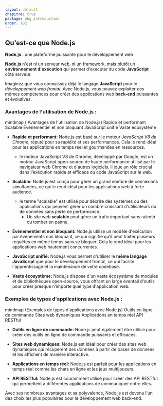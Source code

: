 ```yaml
---
layout: default
chapitre: true
package: pkg_introduction
order: 102
---
```


<!-- new slide -->

## Qu'est-ce que Node.js

**Node.js** : une plateforme puissante pour le développement web

**Node.js** n'est ni un serveur web, ni un framework, mais plutôt un **environnement d'exécution** qui permet d'exécuter du code **JavaScript** côté serveur. 

<!-- note -->

Imaginez que vous connaissez déjà le langage **JavaScript** pour le *développement web frontal*. Avec Node.js, vous pouvez exploiter ces mêmes compétences pour créer des applications web **back-end** puissantes et évolutives. 

<!-- new slide -->


### Avantages de l'utilisation de Node.js : 

<div class="mermaid">
mindmap
( Avantages de l'utilisation de Node.js) 
    Rapide et performant
    Scalable
    Événementiel et non bloquant
    JavaScript unifié
    Vaste écosystème
</div>


<!-- note -->

* **Rapide et performant:** Node.js est basé sur le moteur *JavaScript V8 de Chrome*, réputé pour sa rapidité et ses performances. Cela le rend idéal pour les applications en temps réel et gourmandes en ressources.
  * le moteur JavaScript V8 de Chrome, développé par Google, est un moteur JavaScript open-source de haute performance utilisé par le navigateur web Chrome et d'autres logiciels. Il joue un rôle crucial dans l'exécution rapide et efficace du code JavaScript sur le web.

* **Scalable:** Node.js est conçu pour gérer un grand nombre de connexions simultanées, ce qui le rend idéal pour les applications web à forte audience.
  * le terme "scalable" est  utilisé pour décrire des systèmes ou des applications qui peuvent gérer un nombre croissant d'utilisateurs ou de données sans perte de performance.
    * Un site web **scalable** peut gérer un trafic important sans ralentir ou tomber en panne.

* **Événementiel et non bloquant:** Node.js utilise un modèle d'exécution par événements non bloquant, ce qui signifie qu'il peut traiter plusieurs requêtes en même temps sans se bloquer. Cela le rend idéal pour les applications web hautement concurrentes.

* **JavaScript unifié:** Node.js vous permet d'utiliser le **même langage JavaScript** que pour le développement frontal, ce qui facilite l'apprentissage et la maintenance de votre codebase.

* **Vaste écosystème:** Node.js dispose d'un vaste écosystème de modules et de bibliothèques open-source, vous offrant un large éventail d'outils pour créer presque n'importe quel type d'application web.

<!-- new slide -->

### Exemples de types d'applications avec Node.js : 

<div class="mermaid">
mindmap
(Exemples de types d'applications avec Node.js) 
    Outils en ligne de commande
    Sites web dynamiques
    Applications en temps réel
    API RESTful
</div>

<!-- note -->

* **Outils en ligne de commande:** Node.js peut également être utilisé pour créer des outils en ligne de commande puissants et efficaces.

* **Sites web dynamiques:** Node.js est idéal pour créer des sites web dynamiques qui récupèrent des données à partir de bases de données et les affichent de manière interactive.

* **Applications en temps réel:** Node.js est parfait pour les applications en temps réel comme les chats en ligne et les jeux multijoueurs.

* **API RESTful:** Node.js est couramment utilisé pour créer des API RESTful qui permettent à différentes applications de communiquer entre elles.


Avec ses nombreux avantages et sa polyvalence, Node.js est devenu l'un des choix les plus populaires pour le développement web back-end.
